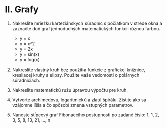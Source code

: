 # II. Grafy

1. Nakreslite mriežku karteziánskych súradníc s počiatkom v strede okna a zaznačte doň graf
jednoduchých matematických funkcii rôznou farbou.
   - y = x
   - y = x^2
   - y = 2x
   - y = sin(x)
   - y = log(x)
2. Nakreslite vlastný kruh bez použitia funkcie z grafickej knižnice, kresliacej kruhy a elipsy.
Použite vaše vedomosti o polárnych súradniciach.

3. Nakreslite matematickú ružu úpravou výpočtu pre kruh.

4. Vytvorte archimedovú, logaritmickú a zlatú špirálu. Zistite ako sa vzájomne líšia a čo spôsobí
zmena vstupných parametrov.

5. Naneste stĺpcový graf Fibonacciho postupnosti po zadané číslo: 1, 1, 2, 3, 5, 8, 13, 21, ..., n
